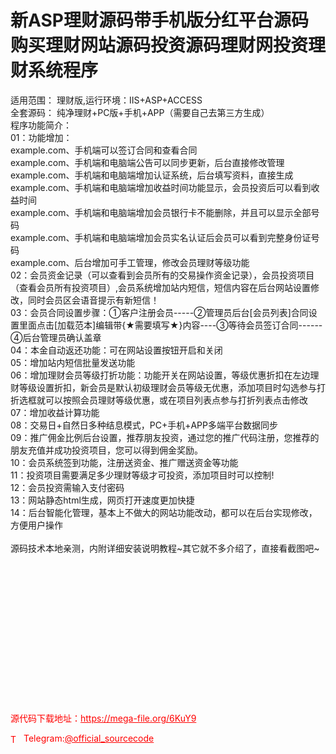 # 新ASP理财源码带手机版分红平台源码购买理财网站源码投资源码理财网投资理财系统程序

适用范围： 理财版,运行环境：IIS+ASP+ACCESS<br>全套源码： 纯净理财+PC版+手机+APP（需要自己去第三方生成）<br>程序功能简介：<br>01：功能增加：<br>example.com、手机端可以签订合同和查看合同<br>example.com、手机端和电脑端公告可以同步更新，后台直接修改管理<br>example.com、手机端和电脑端增加认证系统，后台填写资料，直接生成<br>example.com、手机端和电脑端增加收益时间功能显示，会员投资后可以看到收益时间<br>example.com、手机端和电脑端增加会员银行卡不能删除，并且可以显示全部号码<br>example.com、手机端和电脑端增加会员实名认证后会员可以看到完整身份证号码<br>example.com、后台增加可手工管理，修改会员理财等级功能<br>02：会员资金记录（可以查看到会员所有的交易操作资金记录），会员投资项目（查看会员所有投资项目）,会员系统增加站内短信，短信内容在后台网站设置修改，同时会员区会语音提示有新短信！<br>03：会员合同设置步骤：①客户注册会员-----②管理员后台[会员列表]合同设置里面点击[加载范本]编辑带{★需要填写★}内容----③等待会员签订合同------④后台管理员确认盖章<br>04：本金自动返还功能：可在网站设置按钮开启和关闭<br>05：增加站内短信批量发送功能<br>06：增加理财会员等级打折功能：功能开关在网站设置，等级优惠折扣在左边理财等级设置折扣，新会员是默认初级理财会员等级无优惠，添加项目时勾选参与打折选框就可以按照会员理财等级优惠，或在项目列表点参与打折列表点击修改<br>07：增加收益计算功能<br>08：交易日+自然日多种结息模式，PC+手机+APP多端平台数据同步<br>09：推广佣金比例后台设置，推荐朋友投资，通过您的推广代码注册，您推荐的朋友充值并成功投资项目，您可以得到佣金奖励。<br>10：会员系统签到功能，注册送资金、推广赠送资金等功能<br>11：投资项目需要满足多少理财等级才可投资，添加项目时可以控制!<br>12：会员投资需输入支付密码<br>13：网站静态html生成，网页打开速度更加快捷<br>14：后台智能化管理，基本上不做大的网站功能改动，都可以在后台实现修改，方便用户操作<br><br>源码技术本地亲测，内附详细安装说明教程~其它就不多介绍了，直接看截图吧~<br><br><br><br><br><br><br><br><br><br><br><br> <br> <br><br>


<p style="color: red;">源代码下载地址：<a href="https://mega-file.org/6KuY9" style="color: red;">https://mega-file.org/6KuY9</a></p><p style="color: red;"><img src="https://cdn-icons-png.flaticon.com/512/2111/2111646.png" alt="Telegram Icon" style="width: 16px; vertical-align: middle; margin-right: 5px;">Telegram:<a href="https://t.me/official_sourcecode" style="color: red;">@official_sourcecode</a></p>